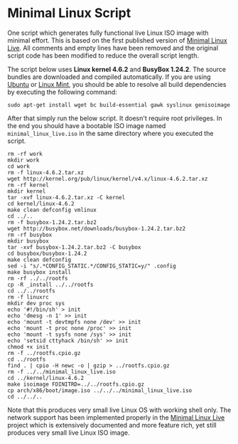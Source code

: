 # Minimal Linux Script
One script which generates fully functional live Linux ISO image with minimal effort. This is based on the first published version of [Minimal Linux Live](http://github.com/ivandavidov/minimal). All comments and empty lines have been removed and the original script code has been modified to reduce the overall script length.

The script below uses **Linux kernel 4.6.2** and **BusyBox 1.24.2**. The source bundles are downloaded and compiled automatically. If you are using [Ubuntu](http://ubuntu.com) or [Linux Mint](http://linuxmint.com), you should be able to resolve all build dependencies by executing the following command:

    sudo apt-get install wget bc build-essential gawk syslinux genisoimage

After that simply run the below script. It doesn't require root privileges. In the end you should have a bootable ISO image named `minimal_linux_live.iso` in the same directory where you executed the script.

    rm -rf work
    mkdir work
    cd work
    rm -f linux-4.6.2.tar.xz
    wget http://kernel.org/pub/linux/kernel/v4.x/linux-4.6.2.tar.xz
    rm -rf kernel
    mkdir kernel
    tar -xvf linux-4.6.2.tar.xz -C kernel
    cd kernel/linux-4.6.2
    make clean defconfig vmlinux
    cd ../..
    rm -f busybox-1.24.2.tar.bz2
    wget http://busybox.net/downloads/busybox-1.24.2.tar.bz2
    rm -rf busybox
    mkdir busybox
    tar -xvf busybox-1.24.2.tar.bz2 -C busybox
    cd busybox/busybox-1.24.2
    make clean defconfig
    sed -i "s/.*CONFIG_STATIC.*/CONFIG_STATIC=y/" .config
    make busybox install
    rm -rf ../../rootfs
    cp -R _install ../../rootfs
    cd ../../rootfs
    rm -f linuxrc
    mkdir dev proc sys
    echo '#!/bin/sh' > init
    echo 'dmesg -n 1' >> init
    echo 'mount -t devtmpfs none /dev' >> init
    echo 'mount -t proc none /proc' >> init
    echo 'mount -t sysfs none /sys' >> init
    echo 'setsid cttyhack /bin/sh' >> init
    chmod +x init
    rm -f ../rootfs.cpio.gz
    cd ../rootfs
    find . | cpio -H newc -o | gzip > ../rootfs.cpio.gz
    rm -f ../../minimal_linux_live.iso
    cd ../kernel/linux-4.6.2
    make isoimage FDINITRD=../../rootfs.cpio.gz
    cp arch/x86/boot/image.iso ../../../minimal_linux_live.iso
    cd ../../..

Note that this produces very small live Linux OS with working shell only. The network support has been implemented properly in the [Minimal Linux Live](http://github.com/ivandavidov/minimal) project which is extensively documented and more feature rich, yet still produces very small live Linux ISO image.
